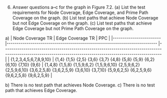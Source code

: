 ﻿
6. Answer questions a–c for the graph in Figure 7.2. (a) List the test requirements for Node Coverage, Edge Coverage, and Prime Path Coverage on the graph. (b) List test paths that achieve Node Coverage but not Edge Coverage on the graph. (c) List test paths that achieve Edge Coverage but not Prime Path Coverage on the graph.

a) 
| Node Coverage TR       	| Edge Coverage TR                                                          	| PPC                                                                                                                                                         	|
|------------------------	|---------------------------------------------------------------------------	|-------------------------------------------------------------------------------------------------------------------------------------------------------------	|
| {1,2,3,4,5,6,7,8,9,10} 	| {1,4} {1,5} {2,5} {3,6} {3,7} {4,8} {5,8} {5,9} {6,2} {6,10} {7,10} {9,6} 	| {1,4,8} {1,5,8} {1,5,9,6,2} {1,5,9,6,10} {2,5,9,6,2} {2,5,9,6,10} {3,6,2,5,8} {3,6,2,5,9} {3,6,10} {3,7,10} {5,9,6,2,5} {6,2,5,9,6} {9,6,2,5,8} {9,6,2,5,9} 	|

b) There is no test path that achieves Node Coverage.
c) There is no test path that achieves Edge Coverage.
